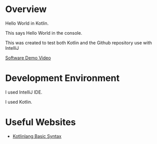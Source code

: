 # Overview

Hello World in Kotlin.

This says Hello World in the console.

This was created to test both Kotlin and the Github repository use with IntelliJ



[Software Demo Video](https://youtu.be/c0cwwVVF-M4)

# Development Environment

I used IntelliJ IDE.

I used Kotlin.

# Useful Websites

* [Kotlinlang Basic Syntax](https://kotlinlang.org/docs/basic-syntax.html)